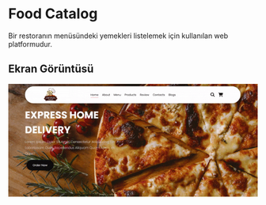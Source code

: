 <h1> Food Catalog </h1>

Bir restoranın menüsündeki yemekleri listelemek için kullanılan web platformudur.

<h2> Ekran Görüntüsü </h2>

![](Ekran.gif)
